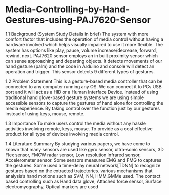 # Media-Controlling-by-Hand-Gestures-using-PAJ7620-Sensor

1.1 Background (System Study Details in brief)
The system with more comfort factor that includes the operation of media control
without having a hardware involved which helps visually impaired to use it more
flexible. The system has options like play, pause, volume increase/decrease,
forward, rewind, next. PAJ7620 sensor employs an in built proximity sensor which
can sense approaching and departing objects. It detects movements of our hand
gesture (palm) and the code in Arduino and console will detect an operation and
trigger. This sensor detects 9 different types of gestures.

1.2 Problem Statement
This is a gesture-based media controller that can be connected to any computer
running any OS. We can connect it to PCs USB port and it will act as a HID or a
Human Interface Device. Instead of using traditional hand glove-based gesture
systems we are using simple accessible sensors to capture the gestures of hand 
alone for controlling the media experience. By taking control over the function just
by our gestures instead of using keys, mouse, remote.

1.3 Importance
To make users control the media without any hassle activities involving remote,
keys, mouse. To provide as a cost effective product for all type of devices
involving media control.

1.4 Literature Summary
By studying various papers, we have come to known that many sensors are used
like gyro sensor, ultra-sonic sensors, 3D Flex sensor, FMCW radar sensor, Low
resolution Infrared sensor, Accelerometer sensor. Some sensors measures EMG
and FMG to captures the gestures. Some used a time-delay neural network[TDNN]
to recognize gestures based on the extracted trajectories. various mechanisms that
analysis’s hand motions such as SVM, NN, HMM,GMMe used. The contact based
controlling such as Hand data glove, Attached force sensor, Surface
electromyography, Optical markers are used
